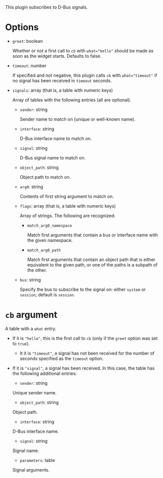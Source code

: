 This plugin subscribes to D-Bus signals.

Options
===
  * `greet`: boolean

      Whether or not a first call to `cb` with `what="hello"` should be made as soon as the widget starts. Defaults to false.

  * `timeout`: number

      If specified and not negative, this plugin calls `cb` with `what="timeout"` if no signal has been received in `timeout` seconds.

  * `signals`: array (that is, a table with numeric keys)

       Array of tables with the following entries (all are optional).

       * `sender`: string

         Sender name to match on (unique or well-known name).

       * `interface`: string

         D-Bus interface name to match on.

       * `signal`: string

         D-Bus signal name to match on.

       * `object_path`: string

         Object path to match on.

       * `arg0`: string

          Contents of first string argument to match on.

       * `flags`: array (that is, a table with numeric keys)

         Array of strings. The following are recognized:

          + `match_arg0_namespace`

            Match first arguments that contain a bus or interface name with the given namespace.

          + `match_arg0_path`

            Match first arguments that contain an object path that is either equivalent to the given path, or one of the paths is a subpath of the other.

       * `bus`: string

         Specify the bus to subscribe to the signal on: either `system` or `session`; default is `session`.

`cb` argument
===

  A table with a `what` entry.

  * If it is `"hello"`, this is the first call to `cb` (only if the `greet` option was set to `true`).

    * It it is `"timeout"`, a signal has not been received for the number of seconds specified as the `timeout` option.

  * If it is `"signal"`, a signal has been received. In this case, the table has the following additional entries:

    + `sender`: string

    Unique sender name.

    + `object_path`: string

    Object path.

    + `interface`: string

    D-Bus interface name.

    + `signal`: string

    Signal name.

    + `parameters`: table

    Signal arguments.
